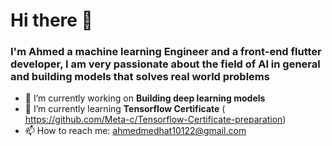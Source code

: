# Hi there 👋

### I'm Ahmed a machine learning Engineer and a front-end flutter developer, I am very passionate about the field of AI in general and building models that solves real world problems 
<!--
**Meta-c/Meta-c** is a ✨ _special_ ✨ repository because its `README.md` (this file) appears on your GitHub profile.

Here are some ideas to get you started:
-->
- 🔭 I’m currently working on **Building deep learning models**
- 🌱 I’m currently learning **Tensorflow Certificate** ( https://github.com/Meta-c/Tensorflow-Certificate-preparation)
- 📫 How to reach me: ahmedmedhat10122@gmail.com


